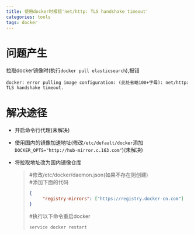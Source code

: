 ```yaml
---
title: 使用docker时报错'net/http: TLS handshake timeout'
categories: tools
tags: docker
---
```


# 问题产生

拉取docker镜像时(执行`docker pull elasticsearch`),报错

```shell
docker: error pulling image configuration: (此处省略100+字母): net/http: TLS handshake timeout. 
````
# 解决途径

* 开启命令行代理(未解决)
* 使用国内的镜像加速地址(修改`/etc/default/docker`添加`DOCKER_OPTS="http://hub-mirror.c.163.com"`)(未解决)
* 将拉取地址改为国内镜像仓库

    > #修改/etc/docker/daemon.json(如果不存在则创建)  
    > #添加下面的代码
    >``` json
    >{
    >      "registry-mirrors": ["https://registry.docker-cn.com"]
    >}
    >```
    > #执行以下命令重启docker
    > ```bash
    > service docker restart
    > ```

